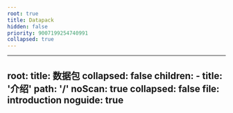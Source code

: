 ```yaml
---
root: true
title: Datapack
hidden: false
priority: 9007199254740991
collapsed: true
---
```


---
root:
  title: 数据包
  collapsed: false
  children:
      - title: '介绍'
        path: '/'
        noScan: true
        collapsed: false
        file: introduction
noguide: true
---
